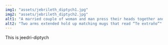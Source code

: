 ```yaml
---
img1: "assets/jebrileth_diptych1.jpg"
img2: "assets/jebrileth_diptych2.jpg"
alt1: "A married couple of woman and man press their heads together and smile"
alt2: "Two arms extended hold up matching mugs that read “Te extraño”" 
---
```

This is jeedri-diptych 
